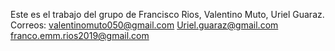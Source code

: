 Este es el trabajo del grupo de Francisco Rios, Valentino Muto, Uriel Guaraz.
Correos:
valentinomuto050@gmail.com
Uriel.guaraz@gmail.com
franco.emm.rios2019@gmail.com
